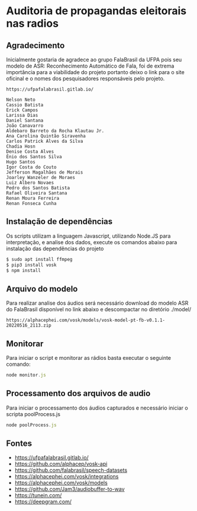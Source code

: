 # Auditoria de propagandas eleitorais nas radios 

## Agradecimento

Inicialmente gostaria de agradece ao grupo FalaBrasil da UFPA pois seu modelo de ASR: Reconhecimento Automático de Fala, foi de extrema importância para a viabilidade do projeto portanto deixo o 
link para o site oficinal e o nomes dos pesquisadores responsáveis pelo projeto.

```
https://ufpafalabrasil.gitlab.io/
```

```
Nelson Neto
Cassio Batista
Erick Campos
Larissa Dias
Daniel Santana
João Canavarro
Aldebaro Barreto da Rocha Klautau Jr.
Ana Carolina Quintão Siravenha
Carlos Patrick Alves da Silva
Chadia Hosn
Denise Costa Alves
Ênio dos Santos Silva
Hugo Santos
Igor Costa do Couto
Jefferson Magalhães de Morais
Joarley Wanzeler de Moraes
Luiz Albero Novaes
Pedro dos Santos Batista
Rafael Oliveira Santana
Renan Moura Ferreira
Renan Fonseca Cunha
```

## Instalação de dependências 

Os scripts utilizam a linguagem Javascript, utilizando Node.JS para interpretação, e analise dos dados,  execute os comandos abaixo para instalação das dependências do projeto  

```js
$ sudo apt install ffmpeg
$ pip3 install vosk
$ npm install
```

## Arquivo do modelo

Para realizar analise dos áudios será necessário download do modelo ASR do FalaBrasil disponível no link abaixo e descompactar no diretório ./model/

```
https://alphacephei.com/vosk/models/vosk-model-pt-fb-v0.1.1-20220516_2113.zip
```

## Monitorar

Para iniciar o script e monitorar as rádios basta executar o seguinte comando:

```js
node monitor.js
```

## Processamento dos arquivos de audio

Para iniciar o processamento dos áudios capturados e necessário iniciar o scripta poolProcess.js

```js
node poolProcess.js
```

## Fontes

* https://ufpafalabrasil.gitlab.io/
* https://github.com/alphacep/vosk-api
* https://github.com/falabrasil/speech-datasets
* https://alphacephei.com/vosk/integrations
* https://alphacephei.com/vosk/models
* https://github.com/Jam3/audiobuffer-to-wav
* https://tunein.com/
* https://deepgram.com/
